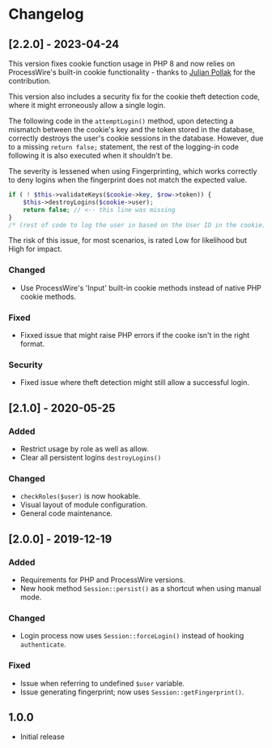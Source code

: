 # Changelog


## [2.2.0] - 2023-04-24

This version fixes cookie function usage in PHP 8 and now relies on ProcessWire's
built-in cookie functionality - thanks to [Julian Pollak](https://github.com/poljpocket)
for the contribution.

This version also includes a security fix for the cookie theft detection code,
where it might erroneously allow a single login.

The following code in the `attemptLogin()` method, upon detecting a mismatch
between the cookie's key and the token stored in the database, correctly destroys
the user's cookie sessions in the database. However, due to a missing
`return false;` statement, the rest of the logging-in code following it is also
executed when it shouldn't be.

The severity is lessened when using Fingerprinting, which works correctly to
deny logins when the fingerprint does not match the expected value.

```php
if ( ! $this->validateKeys($cookie->key, $row->token)) {
	$this->destroyLogins($cookie->user);
	return false; // <-- this line was missing
}
/* (rest of code to log the user in based on the User ID in the cookie) */
```

The risk of this issue, for most scenarios, is rated Low for likelihood but
High for impact.


### Changed
- Use ProcessWire's 'Input' built-in cookie methods instead of native PHP cookie methods.

### Fixed
- Fixxed issue that might raise PHP errors if the cooke isn't in the right format.

### Security
- Fixed issue where theft detection might still allow a successful login.


## [2.1.0] - 2020-05-25

### Added
- Restrict usage by role as well as allow.
- Clear all persistent logins `destroyLogins()`

### Changed
- `checkRoles($user)` is now hookable.
- Visual layout of module configuration.
- General code maintenance.


## [2.0.0] - 2019-12-19

### Added
- Requirements for PHP and ProcessWire versions.
- New hook method `Session::persist()` as a shortcut when using manual mode.

### Changed
- Login process now uses `Session::forceLogin()` instead of hooking `authenticate`.

### Fixed
- Issue when referring to undefined `$user` variable.
- Issue generating fingerprint; now uses `Session::getFingerprint()`.


## 1.0.0

- Initial release
